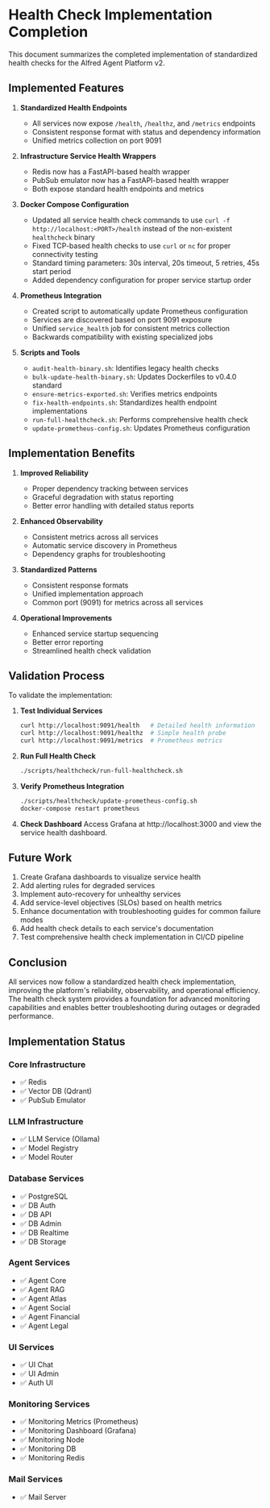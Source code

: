 # Health Check Implementation Completion

This document summarizes the completed implementation of standardized health checks for the Alfred Agent Platform v2.

## Implemented Features

1. **Standardized Health Endpoints**
   - All services now expose `/health`, `/healthz`, and `/metrics` endpoints
   - Consistent response format with status and dependency information
   - Unified metrics collection on port 9091

2. **Infrastructure Service Health Wrappers**
   - Redis now has a FastAPI-based health wrapper
   - PubSub emulator now has a FastAPI-based health wrapper
   - Both expose standard health endpoints and metrics

3. **Docker Compose Configuration**
   - Updated all service health check commands to use `curl -f http://localhost:<PORT>/health` instead of the non-existent `healthcheck` binary
   - Fixed TCP-based health checks to use `curl` or `nc` for proper connectivity testing
   - Standard timing parameters: 30s interval, 20s timeout, 5 retries, 45s start period
   - Added dependency configuration for proper service startup order

4. **Prometheus Integration**
   - Created script to automatically update Prometheus configuration
   - Services are discovered based on port 9091 exposure
   - Unified `service_health` job for consistent metrics collection
   - Backwards compatibility with existing specialized jobs

5. **Scripts and Tools**
   - `audit-health-binary.sh`: Identifies legacy health checks
   - `bulk-update-health-binary.sh`: Updates Dockerfiles to v0.4.0 standard
   - `ensure-metrics-exported.sh`: Verifies metrics endpoints
   - `fix-health-endpoints.sh`: Standardizes health endpoint implementations
   - `run-full-healthcheck.sh`: Performs comprehensive health check
   - `update-prometheus-config.sh`: Updates Prometheus configuration

## Implementation Benefits

1. **Improved Reliability**
   - Proper dependency tracking between services
   - Graceful degradation with status reporting
   - Better error handling with detailed status reports

2. **Enhanced Observability**
   - Consistent metrics across all services
   - Automatic service discovery in Prometheus
   - Dependency graphs for troubleshooting

3. **Standardized Patterns**
   - Consistent response formats
   - Unified implementation approach
   - Common port (9091) for metrics across all services

4. **Operational Improvements**
   - Enhanced service startup sequencing
   - Better error reporting
   - Streamlined health check validation

## Validation Process

To validate the implementation:

1. **Test Individual Services**
   ```bash
   curl http://localhost:9091/health   # Detailed health information
   curl http://localhost:9091/healthz  # Simple health probe
   curl http://localhost:9091/metrics  # Prometheus metrics
   ```

2. **Run Full Health Check**
   ```bash
   ./scripts/healthcheck/run-full-healthcheck.sh
   ```

3. **Verify Prometheus Integration**
   ```bash
   ./scripts/healthcheck/update-prometheus-config.sh
   docker-compose restart prometheus
   ```

4. **Check Dashboard**
   Access Grafana at http://localhost:3000 and view the service health dashboard.

## Future Work

1. Create Grafana dashboards to visualize service health
2. Add alerting rules for degraded services
3. Implement auto-recovery for unhealthy services
4. Add service-level objectives (SLOs) based on health metrics
5. Enhance documentation with troubleshooting guides for common failure modes
6. Add health check details to each service's documentation
7. Test comprehensive health check implementation in CI/CD pipeline

## Conclusion

All services now follow a standardized health check implementation, improving the platform's reliability, observability, and operational efficiency. The health check system provides a foundation for advanced monitoring capabilities and enables better troubleshooting during outages or degraded performance.

## Implementation Status

### Core Infrastructure
- ✅ Redis
- ✅ Vector DB (Qdrant)
- ✅ PubSub Emulator

### LLM Infrastructure
- ✅ LLM Service (Ollama)
- ✅ Model Registry
- ✅ Model Router

### Database Services
- ✅ PostgreSQL
- ✅ DB Auth
- ✅ DB API
- ✅ DB Admin
- ✅ DB Realtime
- ✅ DB Storage

### Agent Services
- ✅ Agent Core
- ✅ Agent RAG
- ✅ Agent Atlas
- ✅ Agent Social
- ✅ Agent Financial
- ✅ Agent Legal

### UI Services
- ✅ UI Chat
- ✅ UI Admin
- ✅ Auth UI

### Monitoring Services
- ✅ Monitoring Metrics (Prometheus)
- ✅ Monitoring Dashboard (Grafana)
- ✅ Monitoring Node
- ✅ Monitoring DB
- ✅ Monitoring Redis

### Mail Services
- ✅ Mail Server

